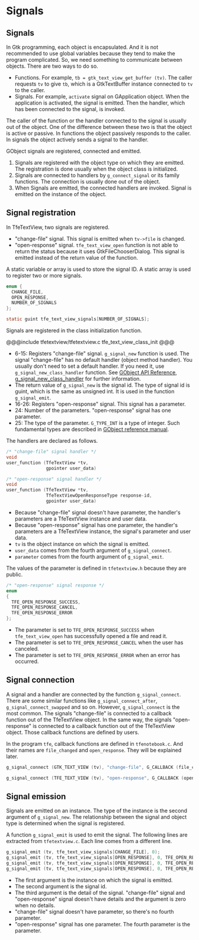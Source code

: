 # Signals

## Signals

In Gtk programming, each object is encapsulated.
And it is not recommended to use global variables because they tend to make the program complicated.
So, we need something to communicate between objects.
There are two ways to do so.

- Functions.
For example, `tb = gtk_text_view_get_buffer (tv)`.
The caller requests `tv` to give `tb`, which is a GtkTextBuffer instance connected to `tv` to the caller.
- Signals.
For example, `activate` signal on GApplication object.
When the application is activated, the signal is emitted.
Then the handler, which has been connected to the signal, is invoked.

The caller of the function or the handler connected to the signal is usually out of the object.
One of the difference between these two is that the object is active or passive.
In functions the object passively responds to the caller.
In signals the object actively sends a signal to the handler.

GObject signals are registered, connected and emitted.

1. Signals are registered with the object type on which they are emitted.
The registration is done usually when the object class is initialized.
2. Signals are connected to handlers by `g_connect_signal` or its family functions.
The connection is usually done out of the object.
3. When Signals are emitted, the connected handlers are invoked.
Signal is emitted on the instance of the object.

## Signal registration

In TfeTextView, two signals are registered.

- "change-file" signal.
This signal is emitted when `tv->file` is changed.
- "open-response" signal.
`tfe_text_view_open` function is not able to return the status because it uses GtkFileChooserDialog.
This signal is emitted instead of the return value of the function.

A static variable or array is used to store the signal ID.
A static array is used to register two or more signals.

~~~C
enum {
  CHANGE_FILE,
  OPEN_RESPONSE,
  NUMBER_OF_SIGNALS
};

static guint tfe_text_view_signals[NUMBER_OF_SIGNALS];
~~~

Signals are registered in the class initialization function.

@@@include
tfetextview/tfetextview.c tfe_text_view_class_init
@@@

- 6-15: Registers "change-file" signal.
`g_signal_new` function is used.
The signal "change-file" has no default handler (object method handler).
You usually don't need to set a default handler.
If you need it, use `g_signal_new_class_handler` function.
See [GObject API Reference, g\_signal\_new\_class\_handler](https://docs.gtk.org/gobject/func.signal_new_class_handler.html) for further information.
- The return value of `g_signal_new` is the signal id.
The type of signal id is guint, which is the same as unsigned int.
It is used in the function `g_signal_emit`.
- 16-26: Registers "open-response" signal.
This signal has a parameter.
- 24: Number of the parameters.
"open-response" signal has one parameter.
- 25: The type of the parameter.
`G_TYPE_INT` is a type of integer.
Such fundamental types are described in [GObject reference manual](https://developer-old.gnome.org/gobject/stable/gobject-Type-Information.html).

The handlers are declared as follows.

~~~C
/* "change-file" signal handler */
void
user_function (TfeTextView *tv,
               gpointer user_data)

/* "open-response" signal handler */
void
user_function (TfeTextView *tv,
               TfeTextViewOpenResponseType response-id,
               gpointer user_data)
~~~

- Because "change-file" signal doesn't have parameter, the handler's parameters are a TfeTextView instance and user data.
- Because "open-response" signal has one parameter, the handler's parameters are a TfeTextView instance, the signal's parameter and user data.
- `tv` is the object instance on which the signal is emitted.
- `user_data` comes from the fourth argument of `g_signal_connect`.
- `parameter` comes from the fourth argument of `g_signal_emit`.

The values of the parameter is defined in `tfetextview.h` because they are public.

~~~C
/* "open-response" signal response */
enum
{
  TFE_OPEN_RESPONSE_SUCCESS,
  TFE_OPEN_RESPONSE_CANCEL,
  TFE_OPEN_RESPONSE_ERROR
};
~~~

- The parameter is set to `TFE_OPEN_RESPONSE_SUCCESS` when `tfe_text_view_open` has successfully opened a file and read it.
- The parameter is set to `TFE_OPEN_RESPONSE_CANCEL` when the user has canceled.
- The parameter is set to `TFE_OPEN_RESPONSE_ERROR` when an error has occurred.
 
## Signal connection

A signal and a handler are connected by the function `g_signal_connect`.
There are some similar functions like `g_signal_connect_after`, `g_signal_connect_swapped` and so on.
However, `g_signal_connect` is the most common.
The signals "change-file" is connected to a callback function out of the TfeTextView object.
In the same way, the signals "open-response" is connected to a callback function out of the TfeTextView object.
Those callback functions are defined by users.

In the program `tfe`, callback functions are defined in `tfenotebook.c`.
And their names are `file_changed` and `open_response`.
They will be explained later.

~~~C
g_signal_connect (GTK_TEXT_VIEW (tv), "change-file", G_CALLBACK (file_changed), nb);

g_signal_connect (TFE_TEXT_VIEW (tv), "open-response", G_CALLBACK (open_response), nb);
~~~

## Signal emission

Signals are emitted on an instance.
The type of the instance is the second argument of `g_signal_new`.
The relationship between the signal and object type is determined when the signal is registered.

A function `g_signal_emit` is used to emit the signal.
The following lines are extracted from `tfetextview.c`.
Each line comes from a different line.

~~~C
g_signal_emit (tv, tfe_text_view_signals[CHANGE_FILE], 0);
g_signal_emit (tv, tfe_text_view_signals[OPEN_RESPONSE], 0, TFE_OPEN_RESPONSE_SUCCESS);
g_signal_emit (tv, tfe_text_view_signals[OPEN_RESPONSE], 0, TFE_OPEN_RESPONSE_CANCEL);
g_signal_emit (tv, tfe_text_view_signals[OPEN_RESPONSE], 0, TFE_OPEN_RESPONSE_ERROR);
~~~

- The first argument is the instance on which the signal is emitted.
- The second argument is the signal id.
- The third argument is the detail of the signal.
"change-file" signal and "open-response" signal doesn't have details and the argument is zero when no details.
- "change-file" signal doesn't have parameter, so there's no fourth parameter.
- "open-response" signal has one parameter.
The fourth parameter is the parameter.

